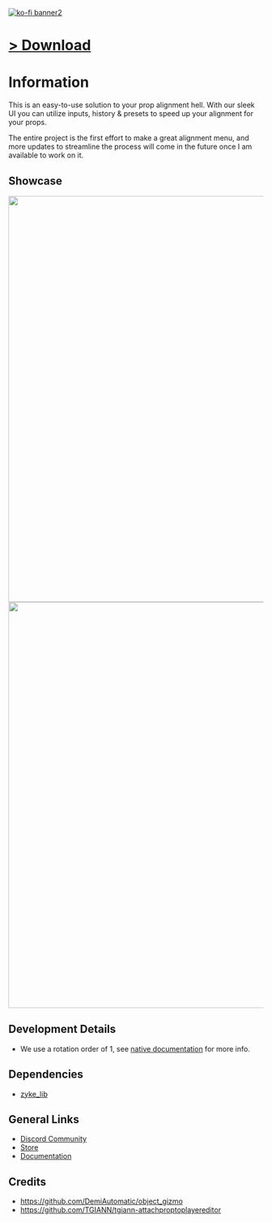 [![ko-fi banner2](https://github.com/user-attachments/assets/42eff455-5757-4888-ad88-d61893edcc33)](https://ko-fi.com/zykeresources)

# [> Download](https://github.com/ZykeWasTaken/zyke_propaligner/releases/latest)

# Information

This is an easy-to-use solution to your prop alignment hell. With our sleek UI you can utilize inputs, history & presets to speed up your alignment for your props.

The entire project is the first effort to make a great alignment menu, and more updates to streamline the process will come in the future once I am available to work on it.

## Showcase

<img src="https://r2.fivemanage.com/mS9apQyi6ahmBBRtVnQAv/PropalignerShowcaseMenu.png" style="width: 800px; height: auto;">

<img src="https://r2.fivemanage.com/mS9apQyi6ahmBBRtVnQAv/PropalignerShowcaseAlignment.png" style="width: 800px; height: auto;">

## Development Details

-   We use a rotation order of 1, see [native documentation](https://docs.fivem.net/natives/?_0xAFBD61CC738D9EB9) for more info.

## Dependencies

-   [zyke_lib](https://github.com/ZykeWasTaken/zyke_lib)

## General Links

-   [Discord Community](https://discord.gg/zykeresources)
-   [Store](https://store.zykeresources.com)
-   [Documentation](https://docs.zykeresources.com/free-resources/propaligner)

## Credits

-   https://github.com/DemiAutomatic/object_gizmo
-   https://github.com/TGIANN/tgiann-attachproptoplayereditor
